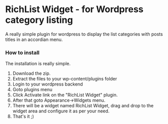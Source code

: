 RichList Widget - for Wordpress category listing
===========

A really simple plugin for wordpress to display the list categories with posts titles in an accordian menu.

### How to install
The installation is really simple.
1. Download the zip.
2. Extract the files to your wp-content/plugins folder
3. Login to your wordpress backend
4. Goto plugins menu 
5. Click Activate link on the "RichList Widget" plugin.
6. After that goto Appearance->Widgets menu.
7. There will be a widget named RichList Widget, drag and drop to the widget area and configure it as per your need.
8. That's it ;)

